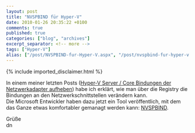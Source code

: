 ```yaml
---
layout: post
title: "NVSPBIND für Hyper-V"
date: 2010-01-26 20:35:22 +0100
comments: true
published: true
categories: ["blog", "archives"]
excerpt_separator: <!-- more -->
tags: ["Hyper-V"]
alias: ["/post/NVSPBIND-fur-Hyper-V.aspx", "/post/nvspbind-fur-hyper-v.aspx"]
---
```

<!-- more -->
{% include imported_disclaimer.html %}
<p>In einem meiner letzten Posts (<a href="/post/Hyper-V-Server-Core-Bindungen-der-Netzwerkadapter-aufheben.aspx" target="_blank">Hyper-V Server / Core Bindungen der Netzwerkadapter aufheben</a>) habe ich erklärt, wie man über die Registry die Bindungen an den Netzwerkschnittstellen verändern kann.     <br />Die Microsoft Entwickler haben dazu jetzt ein Tool veröffentlich, mit dem das Ganze etwas komfortabler gemanagt werden kann: <a href="http://code.msdn.microsoft.com/nvspbind" target="_blank">NVSPBIND</a>.</p>  <p>Grüße   <br />dn</p>
